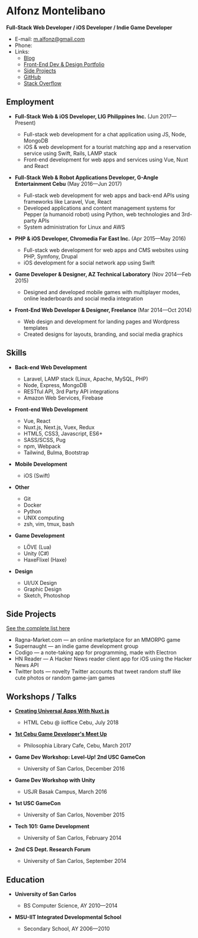 # Alfonz Montelibano
**Full-Stack Web Developer / iOS Developer / Indie Game Developer**

- E-mail: [m.alfonz@gmail.com](mailto:m.alfonz@gmail.com)
- Phone:
- Links:
	- [Blog](http://alphonsus.github.io/blog)
	- [Front-End Dev & Design Portfolio](http://alphonsus.github.io/portfolio)
	- [Side Projects](http://alphonsus.github.io/projects)
	- [GitHub](http://github.com/alfonzm)
	- [Stack Overflow](http://stackoverflow.com/users/4007220/alphonsus)

## Employment
- **Full-Stack Web & iOS Developer, LIG Philippines Inc.** (Jun 2017—Present)
  - Full-stack web development for a chat application using JS, Node, MongoDB
  - iOS & web development for a tourist matching app and a reservation service using Swift, Rails, LAMP stack
  - Front-end development for web apps and services using Vue, Nuxt and React

- **Full-Stack Web & Robot Applications Developer, G-Angle Entertainment Cebu** (May 2016—Jun 2017)
  - Full-stack web development for web apps and back-end APIs using frameworks like Laravel, Vue, React
  - Developed applications and content management systems for Pepper (a humanoid robot) using Python, web technologies and 3rd-party APIs
  - System administration for Linux and AWS

- **PHP & iOS Developer, Chromedia Far East Inc.** (Apr 2015—May 2016)
  - Full-stack web development for web apps and CMS websites using PHP, Symfony, Drupal
  - iOS development for a social network app using Swift

- **Game Developer & Designer, AZ Technical Laboratory** (Nov 2014—Feb 2015)
  - Designed and developed mobile games with multiplayer modes, online leaderboards and social media integration

- **Front-End Web Developer & Designer, Freelance** (Mar 2014—Oct 2014)
  - Web design and development for landing pages and Wordpress templates
  - Created designs for layouts, branding, and social media graphics

## Skills

- **Back-end Web Development**
  - Laravel, LAMP stack (Linux, Apache, MySQL, PHP)
  - Node, Express, MongoDB
  - RESTful API, 3rd Party API integrations
  - Amazon Web Services, Firebase

- **Front-end Web Development**
  - Vue, React
  - Nuxt.js, Next.js, Vuex, Redux
  - HTML5, CSS3, Javascript, ES6+
  - SASS/SCSS, Pug
  - npm, Webpack
  - Tailwind, Bulma, Bootstrap

- **Mobile Development**
  - iOS (Swift)
  
- **Other**
  - Git
  - Docker
  - Python
  - UNIX computing
  - zsh, vim, tmux, bash
  
- **Game Development**
  - LÖVE (Lua)
  - Unity (C#)
  - HaxeFlixel (Haxe)

- **Design**
  - UI/UX Design
  - Graphic Design
  - Sketch, Photoshop

## Side Projects
[See the complete list here](http://alphonsus.github.io/projects)

- Ragna-Market.com — an online marketplace for an MMORPG game
- Supernaught — an indie game development group
- Codigo — a note-taking app for programming, made with Electron
- HN Reader — A Hacker News reader client app for iOS using the Hacker News API
- Twitter bots — novelty Twitter accounts that tweet random stuff like cute photos or random game-jam games

## Workshops / Talks

- **[Creating Universal Apps With Nuxt.js](https://facebook.com/htmlcebu/)**
  - HTML Cebu @ iioffice Cebu, July 2018

- **[1st Cebu Game Developer's Meet Up](https://www.meetup.com/CebuGameDev/events/238164546/)**
  - Philosophia Library Cafe, Cebu, March 2017

- **Game Dev Workshop: Level-Up! 2nd USC GameCon**
  - University of San Carlos, December 2016

- **Game Dev Workshop with Unity**
  - USJR Basak Campus, March 2016

- **1st USC GameCon**
  - University of San Carlos, November 2015

- **Tech 101: Game Development**
  - University of San Carlos, February 2014

- **2nd CS Dept. Research Forum**
  - University of San Carlos, September 2014

## Education

- **University of San Carlos**
  - BS Computer Science, AY 2010—2014

- **MSU-IIT Integrated Developmental School**
  - Secondary School, AY 2006—2010
